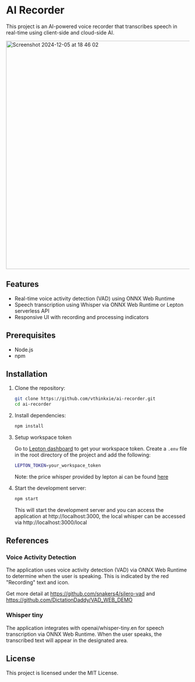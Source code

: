 # AI Recorder

This project is an AI-powered voice recorder that transcribes speech in real-time using client-side and cloud-side AI.

<img width="625" alt="Screenshot 2024-12-05 at 18 46 02" src="https://github.com/user-attachments/assets/56404254-efbf-41e4-b4c9-65480e564d57">

## Features

- Real-time voice activity detection (VAD) using ONNX Web Runtime
- Speech transcription using Whisper via ONNX Web Runtime or Lepton serverless API
- Responsive UI with recording and processing indicators

## Prerequisites

- Node.js
- npm

## Installation

1. Clone the repository:

    ```sh
    git clone https://github.com/vthinkxie/ai-recorder.git
    cd ai-recorder
    ```

2. Install dependencies:

    ```sh
    npm install
    ```
       
3. Setup workspace token

    Go to [Lepton dashboard](https://dashboard.lepton.ai/workspace-redirect/settings/api-tokens) to get your workspace token. Create a `.env` file in the root directory of the project and add the following:
    ```sh
    LEPTON_TOKEN=your_workspace_token
    ```
   Note: the price whisper provided by lepton ai can be found [here](https://www.lepton.ai/pricing#:~:text=/%20million%20tokens-,Whisper,-%240.00007%20/)

4. Start the development server:

    ```sh
    npm start
    ```

    This will start the development server and you can access the application at http://localhost:3000, the local whisper can be accessed via http://localhost:3000/local


## References
### Voice Activity Detection
The application uses voice activity detection (VAD) via ONNX Web Runtime to determine when the user is speaking. This is indicated by the red "Recording" text and icon.  

Get more detail at https://github.com/snakers4/silero-vad and https://github.com/DictationDaddy/VAD_WEB_DEMO

### Whisper tiny
The application integrates with openai/whisper-tiny.en for speech transcription via ONNX Web Runtime. When the user speaks, the transcribed text will appear in the designated area. 

## License

This project is licensed under the MIT License.

